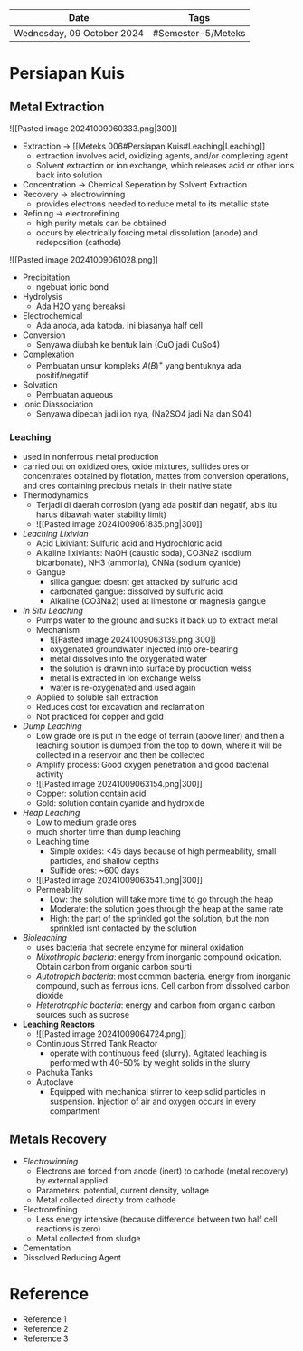 | Date                       | Tags               |
| -------------------------- | ------------------ |
| Wednesday, 09 October 2024 | #Semester-5/Meteks |

# Persiapan Kuis

## Metal Extraction
![[Pasted image 20241009060333.png|300]]

- Extraction $\rightarrow$ [[Meteks 006#Persiapan Kuis#Leaching|Leaching]]
	- extraction involves acid, oxidizing agents, and/or complexing agent.
	- Solvent extraction or ion exchange, which releases acid or other ions back into solution
- Concentration $\rightarrow$ Chemical Seperation by Solvent Extraction
- Recovery $\rightarrow$ electrowinning
	- provides electrons needed to reduce metal to its metallic state
- Refining $\rightarrow$ electrorefining
	- high purity metals can be obtained
	- occurs by electrically forcing metal dissolution (anode) and redeposition (cathode)

![[Pasted image 20241009061028.png]]
- Precipitation
	- ngebuat ionic bond
- Hydrolysis
	- Ada H2O yang bereaksi
- Electrochemical
	- Ada anoda, ada katoda. Ini biasanya half cell
- Conversion
	- Senyawa diubah ke bentuk lain (CuO jadi CuSo4)
- Complexation
	- Pembuatan unsur kompleks $A(B)^+$ yang bentuknya ada positif/negatif
- Solvation
	- Pembuatan aqueous
- Ionic Diassociation
	- Senyawa dipecah jadi ion nya, (Na2SO4 jadi Na dan SO4)

### Leaching
- used in nonferrous metal production
- carried out on oxidized ores, oxide mixtures, sulfides ores or concentrates obtained by flotation, mattes from conversion operations, and ores containing precious metals in their native state
- Thermodynamics
	- Terjadi di daerah corrosion (yang ada positif dan negatif, abis itu harus dibawah water stability limit)
	- ![[Pasted image 20241009061835.png|300]]
- *Leaching Lixivian*
	- Acid Lixiviant: Sulfuric acid and Hydrochloric acid
	- Alkaline lixiviants: NaOH (caustic soda), CO3Na2 (sodium bicarbonate), NH3 (ammonia), CNNa (sodium cyanide)
	- Gangue
		- silica gangue: doesnt get attacked by sulfuric acid
		- carbonated gangue: dissolved by sulfuric acid
		- Alkaline (CO3Na2) used at limestone or magnesia gangue
- *In Situ Leaching*
	- Pumps water to the ground and sucks it back up to extract metal
	- Mechanism
		- ![[Pasted image 20241009063139.png|300]]
		- oxygenated groundwater injected into ore-bearing
		- metal dissolves into the oxygenated water
		- the solution is drawn into surface by production welss
		- metal is extracted in ion exchange welss
		- water is re-oxygenated and used again
	- Applied to soluble salt extraction
	- Reduces cost for excavation and reclamation
	- Not practiced for copper and gold
- *Dump Leaching*
	- Low grade ore is put in the edge of terrain (above liner) and then a leaching solution is dumped from the top to down, where it will be collected in a reservoir and then be collected
	- Amplify process: Good oxygen penetration and good bacterial activity
	- ![[Pasted image 20241009063154.png|300]]
	- Copper: solution contain acid
	- Gold: solution contain cyanide and hydroxide
- *Heap Leaching*
	- Low to medium grade ores
	- much shorter time than dump leaching
	- Leaching time
		- Simple oxides: <45 days because of high permeability, small particles, and shallow depths
		- Sulfide ores: ~600 days
	- ![[Pasted image 20241009063541.png|300]]
	- Permeability
		- Low: the solution will take more time to go through the heap
		- Moderate: the solution goes through the heap at the same rate
		- High: the part of the sprinkled got the solution, but the non sprinkled isnt contacted by the solution
- *Bioleaching*
	- uses bacteria that secrete enzyme for mineral oxidation
	- *Mixothropic bacteria*: energy from inorganic compound oxidation. Obtain carbon from organic carbon sourti
	- *Autotropich bacteria*: most common bacteria. energy from inorganic compound, such as ferrous ions. Cell carbon from dissolved carbon dioxide
	- *Heterotrophic bacteria*: energy and carbon from organic carbon sources such as sucrose
- **Leaching Reactors**
	- ![[Pasted image 20241009064724.png]]
	- Continuous Stirred Tank Reactor
		- operate with continuous feed (slurry). Agitated leaching is performed with 40-50% by weight solids in the slurry
	- Pachuka Tanks
	- Autoclave
		- Equipped with mechanical stirrer to keep solid particles in suspension. Injection of air and oxygen occurs in every compartment

## Metals Recovery
- *Electrowinning*
	- Electrons are forced from anode (inert) to cathode (metal recovery) by external applied
	- Parameters: potential, current density, voltage
	- Metal collected directly from cathode
- Electrorefining
	- Less energy intensive (because difference between two half cell reactions is zero)
	- Metal collected from sludge
- Cementation
- Dissolved Reducing Agent

# Reference
- Reference 1
- Reference 2
- Reference 3

